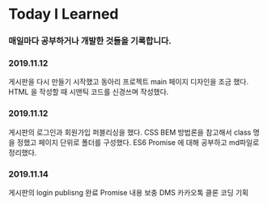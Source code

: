 # Today I Learned

### 매일마다 공부하거나 개발한 것들을 기록합니다.

### 2019.11.12

게시판을 다시 만들기 시작했고 
동아리 프로젝트 main 페이지 디자인을 조금 했다.
HTML 을 작성할 때 시맨틱 코드를 신경쓰며 작성했다.

### 2019.11.12

게시판의 로그인과 회원가입 퍼블리싱을 했다. 
CSS BEM 방법론을 참고해서 class 명을 정했고 페이지 단위로 폴더를 구성했다.
ES6 Promise 에 대해 공부하고 md파일로 정리했다.

### 2019.11.14

게시판의 login publisng 완료 
Promise 내용 보충
DMS 카카오톡 클론 코딩 기획

